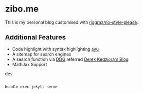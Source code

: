 # zibo.me

This is my personal blog customised with [riggraz/no-style-please](https://github.com/riggraz/no-style-please).

## Additional Features

- Code highlight with syntax highlighting [ayu](https://github.com/anhthang/ayu-syntax-highlighting)
- A sitemap for search engines
- A search function via [DDG](https://duckduckgo.com/) referred [Derek Kedziora's Blog](https://github.com/derekkedziora/derekkedziora.com)
- MathJax Support

dev

```bash

bundle exec jekyll serve
```
